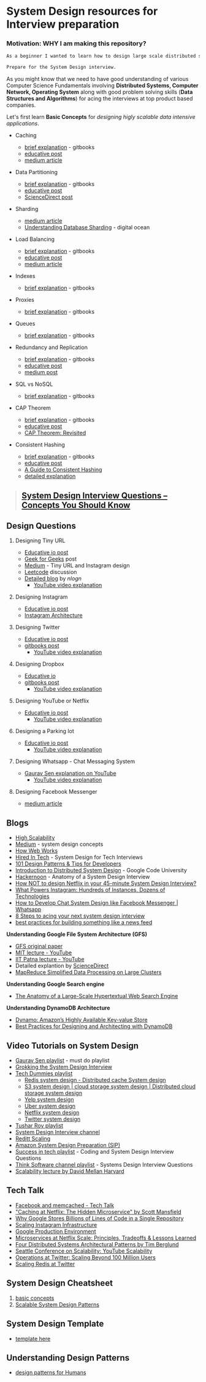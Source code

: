 # System Design resources for Interview preparation

### Motivation: WHY I am making this repository?

```diff
As a beginner I wanted to learn how to design large scale distributed systems.

Prepare for the System Design interview.
```

As you might know that we need to have good understanding of various Computer Science Fundamentals involving **Distributed Systems, Computer Network, Operating System** along with good problem solving skills (**Data Structures and Algorithms**) for acing the interviews at top product based companies. 

Let's first learn **Basic Concepts**  for *designing higly scalable data intensive applications*.

- Caching 
  - [brief explanation](https://weifoo.gitbooks.io/systemdesign/content/chapter1/caching.html) - gitbooks
  - [educative post](https://www.educative.io/courses/grokking-the-system-design-interview/3j6NnJrpp5p)
  - [medium article](https://medium.com/system-designing-interviews/system-design-chapter-4-caching-b59a4cf83f10)
  
- Data Partitioning 
  - [brief explanation](https://weifoo.gitbooks.io/systemdesign/content/chapter1/sharding-or-data-partitioning.html) - gitbooks
  - [educative post](https://www.educative.io/courses/grokking-the-system-design-interview/mEN8lJXV1LA)
  - [ScienceDirect post](https://www.sciencedirect.com/topics/computer-science/data-partitioning) 

- Sharding
  - [medium article](https://medium.com/system-designing-interviews/system-design-chapter-2-sharding-484960c18f6) 
  - [Understanding Database Sharding](https://www.digitalocean.com/community/tutorials/understanding-database-sharding) - digital ocean

- Load Balancing
  - [brief explanation](https://weifoo.gitbooks.io/systemdesign/content/chapter1/load-balancing.html) - gitbooks
  - [educative post](https://www.educative.io/courses/grokking-the-system-design-interview/3jEwl04BL7Q)
  - [medium article](https://medium.com/system-designing-interviews/system-design-chapter-3-load-balancing-e1c89148e37)

- Indexes
  - [brief explanation](https://weifoo.gitbooks.io/systemdesign/content/chapter1/indexes.html) - gitbooks


- Proxies
  - [brief explanation](https://weifoo.gitbooks.io/systemdesign/content/chapter1/proxies.html) - gitbooks

- Queues
  - [brief explanation](https://weifoo.gitbooks.io/systemdesign/content/chapter1/queues.html) - gitbooks


- Redundancy and Replication
  - [brief explanation](https://weifoo.gitbooks.io/systemdesign/content/chapter1/redundancy-and-replication.html) - gitbooks
  - [educative post](https://www.educative.io/courses/grokking-the-system-design-interview/xV1qvj6PKkJ)
  - [medium post](https://medium.com/baseds/redundancy-and-replication-duplicating-in-a-distributed-system-7ab4322d7378#:~:text=Both%20of%20them%20involve%20creating,all%20of%20its%20other%20copies.)
  

- SQL vs NoSQL
  - [brief explanation](https://weifoo.gitbooks.io/systemdesign/content/chapter1/sql-vs-nosql.html) - gitbooks


- CAP Theorem 
  - [brief explanation](https://weifoo.gitbooks.io/systemdesign/content/chapter1/cap-theorem.html) - gitbooks
  - [educative post](https://www.educative.io/courses/grokking-the-system-design-interview/RMkqx1Egxqz)
  - [CAP Theorem: Revisited](https://robertgreiner.com/cap-theorem-revisited/)


- Consistent Hashing
  - [brief explanation](https://weifoo.gitbooks.io/systemdesign/content/chapter1/consistent-hashing.html) - gitbooks
  - [educative post](https://www.educative.io/courses/grokking-the-system-design-interview/B81vnyp0GpY)
  - [A Guide to Consistent Hashing](https://www.toptal.com/big-data/consistent-hashing#:~:text=Consistent%20Hashing%20is%20a%20distributed,without%20affecting%20the%20overall%20system.)
  - [detailed explanation](https://www.acodersjourney.com/system-design-interview-consistent-hashing/)
  

> ## [System Design Interview Questions – Concepts You Should Know](https://www.freecodecamp.org/news/systems-design-for-interviews/)


## Design Questions

1. Designing Tiny URL
   - [Educative io post](https://www.educative.io/courses/grokking-the-system-design-interview/m2ygV4E81AR)
   - [Geek for Geeks](https://www.geeksforgeeks.org/how-to-design-a-tiny-url-or-url-shortener/) post
   - [Medium](https://medium.com/better-programming/how-would-you-design-tinyurl-and-instagram-987dfc06cbe9) - Tiny URL and Instagram design
   - [Leetcode](https://leetcode.com/discuss/interview-question/124658/Design-a-URL-Shortener-(-TinyURL-)-System/) discussion
   - [Detailed blog](https://nlogn.in/designing-a-realtime-scalable-url-shortening-service-like-tiny-url/) by *nlogn*
      - [YouTube video explanation](https://www.youtube.com/watch?v=JQDHz72OA3c&list=PLkQkbY7JNJuC99VDJcpQdww-4aT3QhdJv&index=21)

   
   
2. Designing Instagram
   - [Educative io post](https://www.educative.io/courses/grokking-the-system-design-interview/m2yDVZnQ8lG)
   - [Instagram Architecture](http://highscalability.com/blog/2011/12/6/instagram-architecture-14-million-users-terabytes-of-photos.html)
 
 
3. Designing Twitter
   - [Educative io post](https://www.educative.io/courses/grokking-the-system-design-interview/m2G48X18NDO)
   - [gitbooks post](https://weifoo.gitbooks.io/systemdesign/content/system-design-examples/twitter.html)
      - [YouTube video explanation](https://www.youtube.com/watch?v=wYk0xPP_P_8&list=PLkQkbY7JNJuC99VDJcpQdww-4aT3QhdJv&index=19)
   
   
4. Designing Dropbox
   - [Educative io](https://www.educative.io/courses/grokking-the-system-design-interview/m22Gymjp4mG)
   - [gitbooks post](https://weifoo.gitbooks.io/systemdesign/content/system-design-examples/dropbox.html)
     - [YouTube video explanation](https://www.youtube.com/watch?v=U0xTu6E2CT8&list=PLkQkbY7JNJuC99VDJcpQdww-4aT3QhdJv&index=14)

   
5. Designing YouTube or Netflix
   - [Educative io post](https://www.educative.io/courses/grokking-the-system-design-interview/xV26VjZ7yMl)
      - [YouTube video explanation](https://www.youtube.com/watch?v=psQzyFfsUGU&list=PLkQkbY7JNJuC99VDJcpQdww-4aT3QhdJv&index=20)

   
6. Designing a Parking lot
   - [Educative io post](https://www.educative.io/courses/grokking-the-object-oriented-design-interview/gxM3gRxmr8Z)  
      - [YouTube video explanation](https://www.youtube.com/watch?v=tVRyb4HaHgw)


7. Designing Whatsapp - Chat Messaging System
   - [Gaurav Sen explanation on YouTube](https://www.youtube.com/watch?v=vvhC64hQZMk)
      - [YouTube video explanation](https://www.youtube.com/watch?v=ovnrSH6G6vw)
   
   
8. Designing Facebook Messenger
   - [medium article](https://medium.com/@eileen.code4fun/design-facebook-messenger-438d76639985)
   
   
   
## Blogs 
- [High Scalability](http://highscalability.com/)
- [Medium](https://medium.com/system-design-blog) - system design concepts
- [How Web Works](https://github.com/vasanthk/how-web-works)
- [Hired In Tech](https://www.hiredintech.com/courses/system-design) - System Design for Tech Interviews
- [101 Design Patterns & Tips for Developers](https://sourcemaking.com/design-patterns-and-tips)
- [Introduction to Distributed System Design](https://www.hpcs.cs.tsukuba.ac.jp/~tatebe/lecture/h23/dsys/dsd-tutorial.html) - Google Code University
- [Hackernoon](https://hackernoon.com/anatomy-of-a-system-design-interview-4cb57d75a53f) -  Anatomy of a System Design Interview
- [How NOT to design Netflix in your 45-minute System Design Interview?](https://hackernoon.com/how-not-to-design-netflix-in-your-45-minute-system-design-interview-64953391a054)
- [What Powers Instagram: Hundreds of Instances, Dozens of Technologies](https://instagram-engineering.com/what-powers-instagram-hundreds-of-instances-dozens-of-technologies-adf2e22da2ad)
- [How to Develop Chat System Design like Facebook Messenger | Whatsapp](https://www.cronj.com/blog/how-to-develop-chat-system-design-like-facebook-messenger/)
- [8 Steps to acing your next system design interview](https://www.hackerearth.com/blog/developers/8-steps-to-acing-your-next-system-design-interview/)
- [best practices for building something like a news feed](https://www.quora.com/Software-Engineering-Best-Practices/What-are-the-best-practices-for-building-something-like-a-news-feed)


   
**Understanding Google File System Architecture (GFS)**
- [GFS original paper](https://github.com/NirmalSilwal/system-design-resources/blob/master/Google%20File%20System.pdf)
- [MIT lecture - YouTube](https://www.youtube.com/watch?v=EpIgvowZr00)
- [IIT Patna lecture - YouTube](https://www.youtube.com/watch?v=EpIgvowZr00)
- Detailed explantion by [ScienceDirect](https://www.sciencedirect.com/topics/computer-science/google-file-system)
- [MapReduce Simplified Data Processing on Large Clusters](https://static.googleusercontent.com/media/research.google.com/en//archive/mapreduce-osdi04.pdf)


**Understanding Google Search engine**
- [The Anatomy of a Large-Scale Hypertextual Web Search Engine](http://infolab.stanford.edu/~backrub/google.html)


**Understanding DynamoDB Architecture**
- [Dynamo: Amazon’s Highly Available Key-value Store](https://github.com/NirmalSilwal/system-design-resources/blob/master/Amazon%20Dynamo%20db%20database%20design.pdf)
- [Best Practices for Designing and Architecting with DynamoDB](https://docs.aws.amazon.com/amazondynamodb/latest/developerguide/best-practices.html)

## Video Tutorials on System Design
- [Gaurav Sen playlist](https://www.youtube.com/playlist?list=PLMCXHnjXnTnvo6alSjVkgxV-VH6EPyvoX) - must do playlist
- [Grokking the System Design Interview](https://www.youtube.com/playlist?list=PL73KFetZlkJSZ9vTDSJ1swZhe6CIYkqTL)
- [Tech Dummies playlist](https://www.youtube.com/c/TechDummiesNarendraL/playlists)
  - [Redis system design - Distributed cache System design](https://www.youtube.com/watch?v=DUbEgNw-F9c&list=PLkQkbY7JNJuC99VDJcpQdww-4aT3QhdJv&index=17) 
  - [S3 system design | cloud storage system design | Distributed cloud storage system design](https://www.youtube.com/watch?v=UmWtcgC96X8)
  - [Yelp system design](https://www.youtube.com/watch?v=TCP5iPy8xqo)
  - [Uber system design](https://www.youtube.com/watch?v=umWABit-wbk&t=2s)
  - [Netflix system design](https://www.youtube.com/watch?v=psQzyFfsUGU&t=4s)
  - [Twitter system design](https://www.youtube.com/watch?v=wYk0xPP_P_8&t=1s)
- [Tushar Roy playlist](https://www.youtube.com/playlist?list=PLrmLmBdmIlps7GJJWW9I7N0P0rB0C3eY2)
- [System Design Interview channel](https://www.youtube.com/c/SystemDesignInterview/videos)
- [Reditt Scaling](https://www.youtube.com/playlist?list=PLVi1LmRuKQ0NINQfjKLVen7J2lZFL35wP)
- [Amazon System Design Preparation (SIP)](https://www.youtube.com/watch?v=gf8R7sgme6o)
- [Success in tech playlist](https://www.youtube.com/playlist?list=PLA8lYuzFlBqAy6dkZHj5VxUAaqr4vwrka) - Coding and System Design Interview Questions
- [Think Software channel playlist](https://www.youtube.com/playlist?list=PLK8IOvtbwVsuYW8KovGg9o6dlhspym8O_) - Systems Design Interview Questions
- [Scalability lecture by David Mellan Harvard](https://www.youtube.com/watch?v=-W9F__D3oY4&list=PLmhRNZyYVpDmLpaVQm3mK5PY5KB_4hLjE&index=10)


## Tech Talk
- [Facebook and memcached - Tech Talk](https://www.youtube.com/watch?v=UH7wkvcf0ys&t=283s)
- ["Caching at Netflix: The Hidden Microservice" by Scott Mansfield](https://www.youtube.com/watch?v=Rzdxgx3RC0Q)
- [Why Google Stores Billions of Lines of Code in a Single Repository](https://www.youtube.com/watch?v=W71BTkUbdqE)
- [Scaling Instagram Infrastructure](https://www.youtube.com/watch?v=hnpzNAPiC0E)
- [Google Production Environment](https://www.youtube.com/watch?v=dhTVVWzpc4Q)
- [Microservices at Netflix Scale: Principles, Tradeoffs & Lessons Learned](https://www.youtube.com/watch?v=57UK46qfBLY)
- [Four Distributed Systems Architectural Patterns by Tim Berglund](https://www.youtube.com/watch?v=tpspO9K28PM)
- [Seattle Conference on Scalability: YouTube Scalability](https://www.youtube.com/watch?v=ZW5_eEKEC28)
- [Operations at Twitter: Scaling Beyond 100 Million Users](https://www.youtube.com/watch?v=z8LU0Cj6BOU)
- [Scaling Redis at Twitter](https://www.youtube.com/watch?v=rP9EKvWt0zo)


## System Design Cheatsheet
1. [basic concepts](https://gist.github.com/vasanthk/485d1c25737e8e72759f#system-design-cheatsheet)
2. [Scalable System Design Patterns](http://horicky.blogspot.com/2010/10/scalable-system-design-patterns.html)

## System Design Template
- [template here](https://leetcode.com/discuss/career/229177/My-System-Design-Template)

## Understanding Design Patterns
- [design patterns for Humans](https://github.com/kamranahmedse/design-patterns-for-humans)
